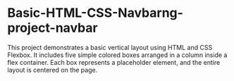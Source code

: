 # Basic-HTML-CSS-Navbarng-project-navbar
This project demonstrates a basic vertical layout using HTML and CSS Flexbox. It includes five simple colored boxes arranged in a column inside a flex container. Each box represents a placeholder element, and the entire layout is centered on the page.
